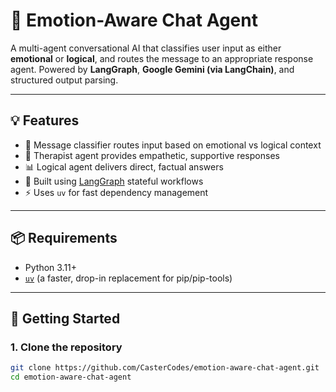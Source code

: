 # 🧠 Emotion-Aware Chat Agent

A multi-agent conversational AI that classifies user input as either **emotional** or **logical**, and routes the message to an appropriate response agent. Powered by **LangGraph**, **Google Gemini (via LangChain)**, and structured output parsing.

---

## 💡 Features

- 🔀 Message classifier routes input based on emotional vs logical context
- 🤗 Therapist agent provides empathetic, supportive responses
- 📊 Logical agent delivers direct, factual answers
- 🧱 Built using [LangGraph](https://langchain-ai.github.io/langgraph/concepts/why-langgraph/) stateful workflows
- ⚡ Uses `uv` for fast dependency management

---

## 📦 Requirements

- Python 3.11+
- [`uv`](https://github.com/astral-sh/uv) (a faster, drop-in replacement for pip/pip-tools)

---

## 🚀 Getting Started

### 1. Clone the repository

```bash
git clone https://github.com/CasterCodes/emotion-aware-chat-agent.git
cd emotion-aware-chat-agent
```
